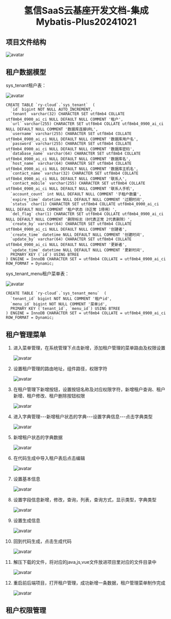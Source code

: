 <h1 align="center" style="margin: 30px 0 30px; font-weight: bold;">氢信SaaS云基座开发文档-集成Mybatis-Plus20241021</h1>

## 项目文件结构

<img src="..\pic\ProjectFileStructure.png" alt="avatar" />

## 租户数据模型

sys_tenant租户表：

<img src="..\pic\tenant1.png" alt="avatar" />

```mysql
CREATE TABLE `ry-cloud`.`sys_tenant`  (
  `id` bigint NOT NULL AUTO_INCREMENT,
  `tenant` varchar(32) CHARACTER SET utf8mb4 COLLATE utf8mb4_0900_ai_ci NULL DEFAULT NULL COMMENT '租户',
  `url` varchar(255) CHARACTER SET utf8mb4 COLLATE utf8mb4_0900_ai_ci NULL DEFAULT NULL COMMENT '数据库连接URL',
  `username` varchar(255) CHARACTER SET utf8mb4 COLLATE utf8mb4_0900_ai_ci NULL DEFAULT NULL COMMENT '数据库用户名',
  `password` varchar(255) CHARACTER SET utf8mb4 COLLATE utf8mb4_0900_ai_ci NULL DEFAULT NULL COMMENT '数据库密码',
  `database_name` varchar(64) CHARACTER SET utf8mb4 COLLATE utf8mb4_0900_ai_ci NULL DEFAULT NULL COMMENT '数据库名',
  `host_name` varchar(64) CHARACTER SET utf8mb4 COLLATE utf8mb4_0900_ai_ci NULL DEFAULT NULL COMMENT '数据库主机名',
  `contact_name` varchar(32) CHARACTER SET utf8mb4 COLLATE utf8mb4_0900_ai_ci NULL DEFAULT NULL COMMENT '联系人',
  `contact_mobile` varchar(255) CHARACTER SET utf8mb4 COLLATE utf8mb4_0900_ai_ci NULL DEFAULT NULL COMMENT '联系人手机',
  `account_count` int NULL DEFAULT NULL COMMENT '子租户数量',
  `expire_time` datetime NULL DEFAULT NULL COMMENT '过期时间',
  `status` char(1) CHARACTER SET utf8mb4 COLLATE utf8mb4_0900_ai_ci NULL DEFAULT NULL COMMENT '租户状态（0正常 1停用）',
  `del_flag` char(1) CHARACTER SET utf8mb4 COLLATE utf8mb4_0900_ai_ci NULL DEFAULT NULL COMMENT '删除标志（0代表正常 2代表删除）',
  `create_by` varchar(64) CHARACTER SET utf8mb4 COLLATE utf8mb4_0900_ai_ci NULL DEFAULT NULL COMMENT '创建者',
  `create_time` datetime NULL DEFAULT NULL COMMENT '创建时间',
  `update_by` varchar(64) CHARACTER SET utf8mb4 COLLATE utf8mb4_0900_ai_ci NULL DEFAULT NULL COMMENT '更新者',
  `update_time` datetime NULL DEFAULT NULL COMMENT '更新时间',
  PRIMARY KEY (`id`) USING BTREE
) ENGINE = InnoDB CHARACTER SET = utf8mb4 COLLATE = utf8mb4_0900_ai_ci ROW_FORMAT = Dynamic;
```

sys_tenant_menu租户菜单表：

<img src="..\pic\tenant2.png" alt="avatar" />

```mysql
CREATE TABLE `ry-cloud`.`sys_tenant_menu`  (
  `tenant_id` bigint NOT NULL COMMENT '租户id',
  `menu_id` bigint NOT NULL COMMENT '菜单id',
  PRIMARY KEY (`tenant_id`, `menu_id`) USING BTREE
) ENGINE = InnoDB CHARACTER SET = utf8mb4 COLLATE = utf8mb4_0900_ai_ci ROW_FORMAT = Dynamic;
```

## 租户管理菜单

1. 进入菜单管理，在系统管理下点击新增，添加租户管理的菜单路由及权限设置

   <img src="..\pic\tenant3.png" alt="avatar" />

2. 设置租户管理的路由地址，组件路径，权限字符

   <img src="..\pic\tenant4.png" alt="avatar" />

3. 在租户管理下新增按钮，设置按钮名称及对应权限字符，新增租户查询、租户新增、租户修改、租户删除按钮权限

   <img src="..\pic\tenant5.png" alt="avatar" />

4. 进入字典管理---新增租户状态的字典---设置字典信息---点击字典类型

   <img src="..\pic\tenant6.png" alt="avatar" />

5. 新增租户状态的字典数据

   <img src="..\pic\tenant7.png" alt="avatar" />

6. 在代码生成中导入租户表后点击编辑

   <img src="..\pic\tenant8.png" alt="avatar" />

7. 设置基本信息

   <img src="..\pic\tenant9.png" alt="avatar" />

8. 设置字段信息新增，修改，查询，列表，查询方式，显示类型，字典类型

   <img src="..\pic\tenant10.png" alt="avatar" />

9. 设置生成信息

   <img src="..\pic\tenant11.png" alt="avatar" />

10. 回到代码生成，点击生成代码

    <img src="..\pic\tenant12.png" alt="avatar" />

11. 解压下载的文件，将对应的java,js,vue文件放进项目里对应的文件目录中

    <img src="..\pic\tenant13.png" alt="avatar" />

12. 重启前后端项目，打开租户管理，成功新增一条数据，租户管理菜单制作完成

    <img src="..\pic\tenant14.png" alt="avatar" />

## 租户权限管理


